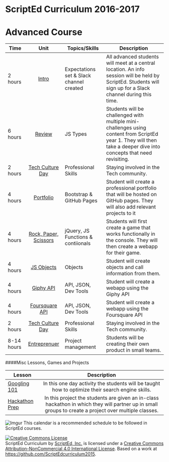 # ScriptEd Curriculum 2016-2017


Advanced Course
===================

| Time  | Unit | Topics/Skills | Description |
|-------|:-------:|------|--------------|
| 2 hours | [Intro](unitsYear2/) | Expectations set & Slack channel created | All advanced students will meet at a central location. An info session will be held by ScriptEd. Students will sign up for a Slack channel during this time. |
| 6 hours| [Review](unitsYear2/) | JS Types| Students will be challenged with multiple mini-challenges using content from ScriptEd year 1. They will then take a deeper dive into concepts that need revisiting. |
| 2 hours| [Tech Culture Day](unitsYear2/) | Professional Skills| Staying involved in the Tech community. |
| 4 hours| [Portfolio](unitsYear2/) | Bootstrap & GitHub Pages| Student will create a professional portfolio that will be hosted on GitHub pages. They will also add relevant projects to it |
| 4 hours| [Rock, Paper, Scissors](unitsYear2/) | jQuery, JS Functions & contiionals | Students will first create a game that works functionally in the console. They will then create a webapp for their game.|
| 4 hours| [JS Objects](unitsYear2/) | Objects| Student will create objects and call information from them. |
| 4 hours| [Giphy API](unitsYear2/) | API, JSON, Dev Tools| Student will create a webapp using the Giphy API|
| 4 hours| [Foursquare API](unitsYear2/) | API, JSON, Dev Tools| Student will create a webapp using the Foursquare API|
| 2 hours| [Tech Culture Day](unitsYear2/) | Professional Skills| Staying involved in the Tech community. |
| 8-14 hours| [Entreprenuer](unitsYear2/) | Project management| Students will be creating their own product in small teams. |

####Misc Lessons, Games and Projects

| Lesson | Description |
|-------|:-------:|
| [Googling 101](miscLessons/googling101) | In this one day activity the students will be taught how to optimize their search engine skills.|
|  [Hackathon Prep]()  | In this project the students are given an in-class hackathon in which they will partner up in small groups to create a project over multiple classes.| 

![Imgur](http://i.imgur.com/OCpzQ2C.png)
This calendar is a recommended schedule to be followed in ScriptEd courses.

<a rel="license" href="http://creativecommons.org/licenses/by-nc/4.0/"><img alt="Creative Commons License" style="border-width:0" src="https://i.creativecommons.org/l/by-nc/4.0/88x31.png" /></a><br /><span xmlns:dct="http://purl.org/dc/terms/" property="dct:title">ScriptEd Curriculum</span> by <a xmlns:cc="http://creativecommons.org/ns#" href="https://github.com/ScriptEdcurriculum/curriculum" property="cc:attributionName" rel="cc:attributionURL">ScriptEd, Inc.</a> is licensed under a <a rel="license" href="http://creativecommons.org/licenses/by-nc/4.0/">Creative Commons Attribution-NonCommercial 4.0 International License</a>.  Based on a work at <a xmlns:dct="http://purl.org/dc/terms/" href="https://github.com/ScriptEdcurriculum/curriculum2015" rel="dct:source">https://github.com/ScriptEdcurriculum2015</a>.